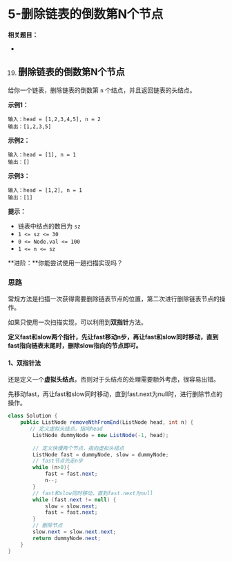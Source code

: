 # 5-删除链表的倒数第N个节点

**相关题目：**

- [19.删除链表的倒数第N个节点]: #删除链表的倒数第N个节点

  

19. ## 删除链表的倒数第N个节点

给你一个链表，删除链表的倒数第 `n` 个结点，并且返回链表的头结点。

**示例1：**

```
输入：head = [1,2,3,4,5], n = 2
输出：[1,2,3,5]
```

**示例2：**

```
输入：head = [1], n = 1
输出：[]
```

**示例3：**

```
输入：head = [1,2], n = 1
输出：[1]
```

**提示：**

- 链表中结点的数目为 `sz`
- `1 <= sz <= 30`
- `0 <= Node.val <= 100`
- `1 <= n <= sz`

**进阶：**你能尝试使用一趟扫描实现吗？



### 思路

常规方法是扫描一次获得需要删除链表节点的位置，第二次进行删除链表节点的操作。

如果只使用一次扫描实现，可以利用到**双指针**方法。

**定义fast和slow两个指针，先让fast移动n步，再让fast和slow同时移动，直到fast指向链表末尾时，删除slow指向的节点即可。**

#### 1、双指针法

还是定义一个**虚拟头结点**，否则对于头结点的处理需要额外考虑，很容易出错。

先移动fast，再让fast和slow同时移动，直到fast.next为null时，进行删除节点的操作。

```java
class Solution {
    public ListNode removeNthFromEnd(ListNode head, int n) {
       // 定义虚拟头结点，指向head
        ListNode dummyNode = new ListNode(-1, head);
        
        // 定义快慢两个节点，指向虚拟头结点
        ListNode fast = dummyNode, slow = dummyNode;
        // fast节点先走n步
        while (n>0){
            fast = fast.next;
            n--;
        }
        // fast和slow同时移动，直到fast.next为null
        while (fast.next != null) {
            slow = slow.next;
            fast = fast.next;
        }
        // 删除节点
        slow.next = slow.next.next;
        return dummyNode.next;
    }
}
```





